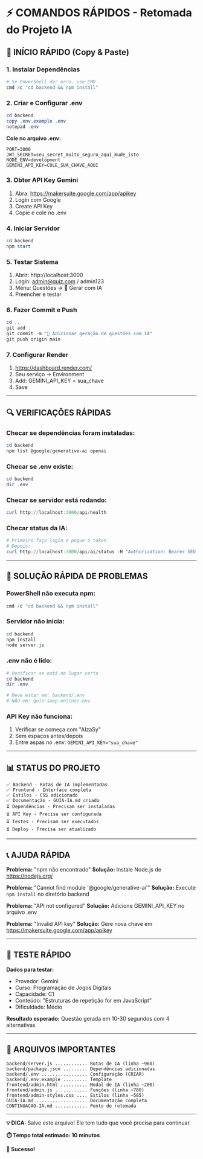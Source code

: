 # ⚡ COMANDOS RÁPIDOS - Retomada do Projeto IA

## 🚀 INÍCIO RÁPIDO (Copy & Paste)

### 1. Instalar Dependências
```powershell
# Se PowerShell der erro, use CMD
cmd /c "cd backend && npm install"
```

### 2. Criar e Configurar .env
```powershell
cd backend
copy .env.example .env
notepad .env
```

**Cole no arquivo .env:**
```env
PORT=3000
JWT_SECRET=seu_secret_muito_seguro_aqui_mude_isto
NODE_ENV=development
GEMINI_API_KEY=COLE_SUA_CHAVE_AQUI
```

### 3. Obter API Key Gemini
1. Abra: https://makersuite.google.com/app/apikey
2. Login com Google
3. Create API Key
4. Copie e cole no .env

### 4. Iniciar Servidor
```powershell
cd backend
npm start
```

### 5. Testar Sistema
1. Abrir: http://localhost:3000
2. Login: admin@quiz.com / admin123
3. Menu: Questões → 🤖 Gerar com IA
4. Preencher e testar

### 6. Fazer Commit e Push
```powershell
cd ..
git add .
git commit -m "🤖 Adicionar geração de questões com IA"
git push origin main
```

### 7. Configurar Render
1. https://dashboard.render.com/
2. Seu serviço → Environment
3. Add: GEMINI_API_KEY = sua_chave
4. Save

---

## 🔍 VERIFICAÇÕES RÁPIDAS

### Checar se dependências foram instaladas:
```powershell
cd backend
npm list @google/generative-ai openai
```

### Checar se .env existe:
```powershell
cd backend
dir .env
```

### Checar se servidor está rodando:
```powershell
curl http://localhost:3000/api/health
```

### Checar status da IA:
```powershell
# Primeiro faça login e pegue o token
# Depois:
curl http://localhost:3000/api/ai/status -H "Authorization: Bearer SEU_TOKEN"
```

---

## 🐛 SOLUÇÃO RÁPIDA DE PROBLEMAS

### PowerShell não executa npm:
```powershell
cmd /c "cd backend && npm install"
```

### Servidor não inicia:
```powershell
cd backend
npm install
node server.js
```

### .env não é lido:
```powershell
# Verificar se está no lugar certo
cd backend
dir .env

# Deve estar em: backend/.env
# NÃO em: quiz-saep-online/.env
```

### API Key não funciona:
1. Verificar se começa com "AIzaSy"
2. Sem espaços antes/depois
3. Entre aspas no .env: `GEMINI_API_KEY="sua_chave"`

---

## 📊 STATUS DO PROJETO

```
✅ Backend - Rotas de IA implementadas
✅ Frontend - Interface completa
✅ Estilos - CSS adicionado
✅ Documentação - GUIA-IA.md criado
⏳ Dependências - Precisam ser instaladas
⏳ API Key - Precisa ser configurada
⏳ Testes - Precisam ser executados
⏳ Deploy - Precisa ser atualizado
```

---

## 📞 AJUDA RÁPIDA

**Problema:** "npm não encontrado"
**Solução:** Instale Node.js de https://nodejs.org/

**Problema:** "Cannot find module '@google/generative-ai'"
**Solução:** Execute `npm install` no diretório backend

**Problema:** "API not configured"
**Solução:** Adicione GEMINI_API_KEY no arquivo .env

**Problema:** "Invalid API key"
**Solução:** Gere nova chave em https://makersuite.google.com/app/apikey

---

## 🎯 TESTE RÁPIDO

**Dados para testar:**
- Provedor: Gemini
- Curso: Programação de Jogos Digitais
- Capacidade: C1
- Conteúdo: "Estruturas de repetição for em JavaScript"
- Dificuldade: Médio

**Resultado esperado:**
Questão gerada em 10-30 segundos com 4 alternativas

---

## 📂 ARQUIVOS IMPORTANTES

```
backend/server.js ............ Rotas de IA (linha ~960)
backend/package.json ......... Dependências adicionadas
backend/.env ................. Configuração (CRIAR)
backend/.env.example ......... Template
frontend/admin.html .......... Modal de IA (linha ~200)
frontend/admin.js ............ Funções (linha ~780)
frontend/admin-styles.css .... Estilos (linha ~585)
GUIA-IA.md ................... Documentação completa
CONTINUACAO-IA.md ............ Ponto de retomada
```

---

**💡 DICA:** Salve este arquivo! Ele tem tudo que você precisa para continuar.

**⏱️ Tempo total estimado: 10 minutos**

**🎉 Sucesso!**
